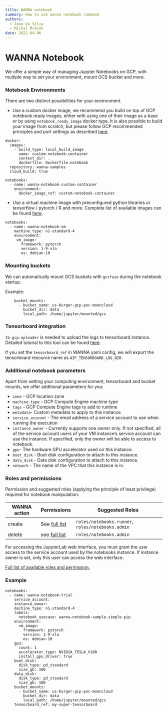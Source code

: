 ```yaml
---
title: WANNA notebook
summary: How to use wanna notebook command
authors:
  - Joao Da Silva
  - Michal Mrázek
date: 2022-04-06
---
```

  
# WANNA Notebook
We offer a simple way of managing Jupyter Notebooks on GCP, with multiple way
to set your environment, mount GCS bucket and more.

### Notebook Environments
There are two distinct possibilities for your environment.

- Use a custom docker image, we recommend you build on top of GCP notebook ready images, either with
using one of their image as a base or by using `notebook_ready_image` docker type. 
  It is also possible to build your image from scratch, but please follow GCP recommended 
  principles and port settings as described [here](https://cloud.google.com/vertex-ai/docs/workbench/user-managed/custom-container).
```
docker:
  images:
    - build_type: local_build_image
      name: custom-notebook-container
      context_dir: .
      dockerfile: Dockerfile.notebook
  repository: wanna-samples
  cloud_build: true

notebooks:
  - name: wanna-notebook-custom-container
    environment:
      docker_image_ref: custom-notebook-container
```  
- Use a virtual machine image with preconfigured python libraries or tensorflow / pytorch / R and more.
Complete list of available images can be found [here](https://cloud.google.com/vertex-ai/docs/workbench/user-managed/images).

```
notebooks:
  - name: wanna-notebook-vm
    machine_type: n1-standard-4
    environment:
     vm_image:
       framework: pytorch
       version: 1-9-xla
       os: debian-10
```    
### Mounting buckets
We can automatically mount GCS buckets with `gcsfuse` during the notebook startup.

Example:
``` 
    bucket_mounts:
      - bucket_name: us-burger-gcp-poc-mooncloud
        bucket_dir: data
        local_path: /home/jupyter/mounted/gcs
``` 

### Tensorboard integration
`tb-gcp-uploader` is needed to upload the logs to tensorboard instance. Detailed
tutorial to this tool can be found [here](https://cloud.google.com/vertex-ai/docs/experiments/tensorboard-overview).

If you set the `tensorboard_ref` in WANNA yaml config, we will export the tensorboard resource name
as `AIP_TENSORBOARD_LOG_DIR`.

### Additional notebook parameters
Apart from setting your computing environment, tensorboard and bucket mounts, we offer additional parameters for you:

- `zone` - GCP location zone
- `machine_type` - GCP Compute Engine machine type 
- `tags` - GCP Compute Engine tags to add to runtime
- `metadata`- Custom metadata to apply to this instance
- `service_account` - The email address of a service account to use when running the execution
- `instance_owner` - Currently supports one owner only. If not specified, all of the service account users of your VM instance’s service account can use the instance.
  If specified, only the owner will be able to access to notebook.
- `gpu`- The hardware GPU accelerator used on this instance. 
- `boot_disk` - Boot disk configuration to attach to this instance.
- `data_disk` - Data disk configuration to attach to this instance.
- `network` - The name of the VPC that this instance is in.


### Roles and permissions
Permission and suggested roles (applying the principle of least privilege) required for notebook manipulation:

| WANNA action  | Permissions | Suggested Roles  |
| -----------   | ----------- | ------ |
| create  | See [full list](https://cloud.google.com/vertex-ai/docs/workbench/user-managed/iam)      | `roles/notebooks.runner`, `roles/notebooks.admin`     |
| delete  | see [full list](https://cloud.google.com/vertex-ai/docs/workbench/user-managed/iam)       | `roles/notebooks.admin`       |

For accessing the JupyterLab web interface, you must grant the user access to the service account used by the notebooks instance. 
If instance owner is set, only this user can access the web interface.

[Full list of available roles and permission.](https://cloud.google.com/vertex-ai/docs/workbench/user-managed/iam)
### Example
```
notebooks:
  - name: wanna-notebook-trial
    service_account:
    instance_owner: 
    machine_type: n1-standard-4
    labels:
      notebook_usecase: wanna-notebook-sample-simple-pip
    environment:
      vm_image:
        framework: pytorch
        version: 1-9-xla
        os: debian-10
    gpu:
      count: 1
      accelerator_type: NVIDIA_TESLA_V100
      install_gpu_driver: true
    boot_disk:
      disk_type: pd_standard
      size_gb: 100
    data_disk:
      disk_type: pd_standard
      size_gb: 100
    bucket_mounts:
      - bucket_name: us-burger-gcp-poc-mooncloud
        bucket_dir: data
        local_path: /home/jupyter/mounted/gcs
    tensorboard_ref: my-super-tensorboard
```
